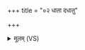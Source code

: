 +++
title = "०२ धाता दधातु"

+++
<details><summary>मूलम् (VS)</summary>

धा॒ता द॑धातु दा॒शुषे॒ प्राचीं॑ जी॒वातु॒मक्षि॑ताम्। व॒यं दे॒वस्य॑ धीमहि सुम॒तिं वि॒श्वरा॑धसः ॥
</details>